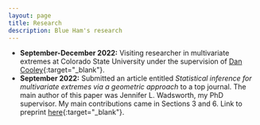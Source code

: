 ```yaml
---
layout: page
title: Research
description: Blue Ham's research
---
```



+ **September-December 2022:** Visiting researcher in multivariate extremes at Colorado State University under the supervision of [Dan Cooley](https://www.stat.colostate.edu/~cooleyd/){:target="_blank"}. 
+ **September 2022:** Submitted an article entitled *Statistical inference for multivariate extremes via a geometric approach* to a top journal. The main author of this paper was Jennifer L. Wadsworth, my PhD supervisor. My main contributions came in Sections 3 and 6. Link to preprint [here](https://arxiv.org/abs/2208.14951){:target="_blank"}.

<!-- 
#### <u>The effects of increased eye contact on feeding portions</u>
*In this paper I estimate the effect of increased eye contact on the size of feeding portions delivered by my humans. Over a period of several months I varied the amount of time I spent in locked eye contact with my masters while secretely recording the total amount of food provided each day. The results incidate that the relationship between eye contact and portion size is concave, in that as eye contact increases, the portion size increases up until a point where it begins to decrease. Future research will examine whether time spent cuddling exhibits a similar relationship.*

[click here for the most recent version of the paper]({{ BASE_PATH}}/pages/working_papers/sample-working-paper.pdf)
-->

<!-- Note: this is how to write a comment in HTML. Everything in here won't show up on your webpage.-->

<!--
To increase the size of the title, use fewer # in front of the paper title.
To decrease the size of the title, use more #. 
To remove the italics, remove the * before and after the description
To remove the underline from the title, remove the <u> tags (<u> and </u>)
-->
